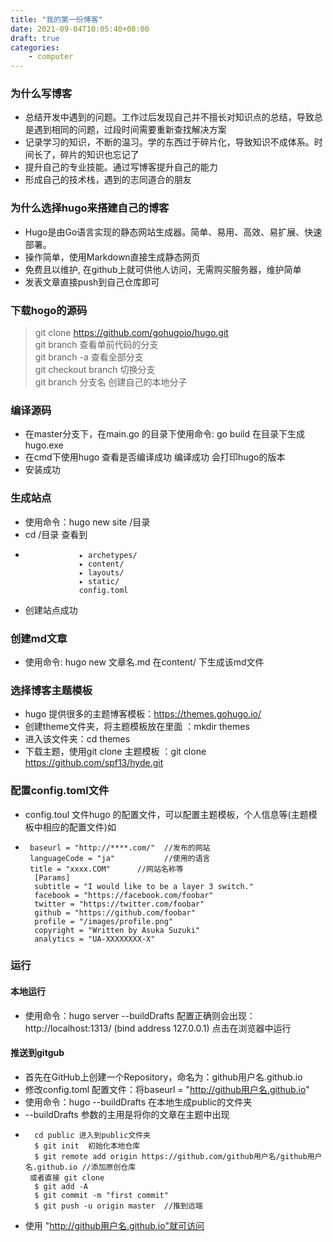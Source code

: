 ```yaml
---
title: "我的第一份博客"
date: 2021-09-04T10:05:40+08:00
draft: true
categories:
    - computer
---
```

###  为什么写博客
-  总结开发中遇到的问题。工作过后发现自己并不擅长对知识点的总结，导致总是遇到相同的问题，过段时间需要重新查找解决方案
-  记录学习的知识，不断的温习。学的东西过于碎片化，导致知识不成体系。时间长了，碎片的知识也忘记了
-  提升自己的专业技能。通过写博客提升自己的能力
-  形成自己的技术栈，遇到的志同道合的朋友
###   为什么选择hugo来搭建自己的博客
- Hugo是由Go语言实现的静态网站生成器。简单、易用、高效、易扩展、快速部署。  
-  操作简单，使用Markdown直接生成静态网页  
-  免费且以维护, 在github上就可供他人访问，无需购买服务器，维护简单
-  发表文章直接push到自己仓库即可
### 下载hogo的源码
 >git clone  https://github.com/gohugoio/hugo.git  
   >git branch 查看单前代码的分支  
   >git branch -a 查看全部分支  
   >git checkout branch 切换分支  
   >git branch 分支名  创建自己的本地分子
### 编译源码
- 在master分支下，在main.go 的目录下使用命令: go build  在目录下生成hugo.exe
- 在cmd下使用hugo 查看是否编译成功 编译成功 会打印hugo的版本 
- 安装成功
### 生成站点
 - 使用命令：hugo new site /目录  
 - cd /目录 查看到  
 -                 ▸ archetypes/  
                   ▸ content/  
                   ▸ layouts/  
                   ▸ static/  
                   config.toml
- 创建站点成功
### 创建md文章
- 使用命令: hugo  new 文章名.md  在content/ 下生成该md文件
### 选择博客主题模板
- hugo 提供很多的主题博客模板：https://themes.gohugo.io/
- 创建theme文件夹，将主题模板放在里面 ：mkdir themes
- 进入该文件夹：cd themes
- 下载主题，使用git clone 主题模板 ：git clone https://github.com/spf13/hyde.git

### 配置config.toml文件
- config.toul 文件hugo 的配置文件，可以配置主题模板，个人信息等(主题模板中相应的配置文件)如
-      baseurl = "http://****.com/"  //发布的网站
       languageCode = "ja"           //使用的语言
       title = "xxxx.COM"      //网站名称等
        [Params]
        subtitle = "I would like to be a layer 3 switch."
        facebook = "https://facebook.com/foobar"
        twitter = "https://twitter.com/foobar"
        github = "https://github.com/foobar"
        profile = "/images/profile.png"
        copyright = "Written by Asuka Suzuki"
        analytics = "UA-XXXXXXXX-X"
        
###  运行
#### 本地运行
-  使用命令：hugo server --buildDrafts 配置正确则会出现： http://localhost:1313/ (bind address 127.0.0.1) 点击在浏览器中运行
#### 推送到gitgub
- 首先在GitHub上创建一个Repository，命名为：github用户名.github.io 
- 修改config.toml 配置文件：将baseurl = "http://github用户名.github.io" 
- 使用命令：hugo  --buildDrafts 在本地生成public的文件夹
-   --buildDrafts 参数的主用是将你的文章在主题中出现
-       cd public 进入到public文件夹
        $ git init  初始化本地仓库
        $ git remote add origin https://github.com/github用户名/github用户名.github.io //添加原创仓库
       或者直接 git clone 
        $ git add -A
        $ git commit -m "first commit"
        $ git push -u origin master  //推到远端
- 使用 "http://github用户名.github.io"就可访问


